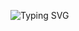 ![Typing SVG](https://readme-typing-svg.herokuapp.com?font=Fira+Code&pause=1000&width=435&lines=Transforming+Dreams+into+Reality;Design+%2B+Develop+%2B+Maintain)
